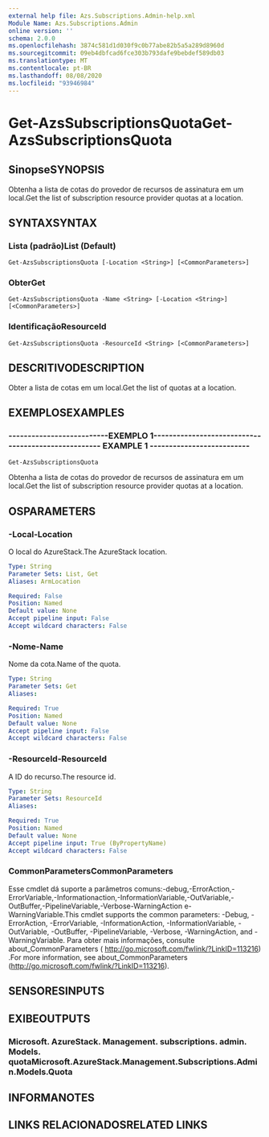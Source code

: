 ```yaml
---
external help file: Azs.Subscriptions.Admin-help.xml
Module Name: Azs.Subscriptions.Admin
online version: ''
schema: 2.0.0
ms.openlocfilehash: 3874c581d1d030f9c0b77abe82b5a5a289d8960d
ms.sourcegitcommit: 09eb4dbfcad6fce303b793dafe9bebdef589db03
ms.translationtype: MT
ms.contentlocale: pt-BR
ms.lasthandoff: 08/08/2020
ms.locfileid: "93946984"
---
```

# <span data-ttu-id="30410-101">Get-AzsSubscriptionsQuota</span><span class="sxs-lookup"><span data-stu-id="30410-101">Get-AzsSubscriptionsQuota</span></span>

## <span data-ttu-id="30410-102">Sinopse</span><span class="sxs-lookup"><span data-stu-id="30410-102">SYNOPSIS</span></span>
<span data-ttu-id="30410-103">Obtenha a lista de cotas do provedor de recursos de assinatura em um local.</span><span class="sxs-lookup"><span data-stu-id="30410-103">Get the list of subscription resource provider quotas at a location.</span></span>

## <span data-ttu-id="30410-104">SYNTAX</span><span class="sxs-lookup"><span data-stu-id="30410-104">SYNTAX</span></span>

### <span data-ttu-id="30410-105">Lista (padrão)</span><span class="sxs-lookup"><span data-stu-id="30410-105">List (Default)</span></span>
```
Get-AzsSubscriptionsQuota [-Location <String>] [<CommonParameters>]
```

### <span data-ttu-id="30410-106">Obter</span><span class="sxs-lookup"><span data-stu-id="30410-106">Get</span></span>
```
Get-AzsSubscriptionsQuota -Name <String> [-Location <String>] [<CommonParameters>]
```

### <span data-ttu-id="30410-107">Identificação</span><span class="sxs-lookup"><span data-stu-id="30410-107">ResourceId</span></span>
```
Get-AzsSubscriptionsQuota -ResourceId <String> [<CommonParameters>]
```

## <span data-ttu-id="30410-108">DESCRITIVO</span><span class="sxs-lookup"><span data-stu-id="30410-108">DESCRIPTION</span></span>
<span data-ttu-id="30410-109">Obter a lista de cotas em um local.</span><span class="sxs-lookup"><span data-stu-id="30410-109">Get the list of quotas at a location.</span></span>

## <span data-ttu-id="30410-110">EXEMPLOS</span><span class="sxs-lookup"><span data-stu-id="30410-110">EXAMPLES</span></span>

### <span data-ttu-id="30410-111">--------------------------EXEMPLO 1--------------------------</span><span class="sxs-lookup"><span data-stu-id="30410-111">-------------------------- EXAMPLE 1 --------------------------</span></span>
```
Get-AzsSubscriptionsQuota
```

<span data-ttu-id="30410-112">Obtenha a lista de cotas do provedor de recursos de assinatura em um local.</span><span class="sxs-lookup"><span data-stu-id="30410-112">Get the list of subscription resource provider quotas at a location.</span></span>

## <span data-ttu-id="30410-113">OS</span><span class="sxs-lookup"><span data-stu-id="30410-113">PARAMETERS</span></span>

### <span data-ttu-id="30410-114">-Local</span><span class="sxs-lookup"><span data-stu-id="30410-114">-Location</span></span>
<span data-ttu-id="30410-115">O local do AzureStack.</span><span class="sxs-lookup"><span data-stu-id="30410-115">The AzureStack location.</span></span>

```yaml
Type: String
Parameter Sets: List, Get
Aliases: ArmLocation

Required: False
Position: Named
Default value: None
Accept pipeline input: False
Accept wildcard characters: False
```

### <span data-ttu-id="30410-116">-Nome</span><span class="sxs-lookup"><span data-stu-id="30410-116">-Name</span></span>
<span data-ttu-id="30410-117">Nome da cota.</span><span class="sxs-lookup"><span data-stu-id="30410-117">Name of the quota.</span></span>

```yaml
Type: String
Parameter Sets: Get
Aliases: 

Required: True
Position: Named
Default value: None
Accept pipeline input: False
Accept wildcard characters: False
```

### <span data-ttu-id="30410-118">-ResourceId</span><span class="sxs-lookup"><span data-stu-id="30410-118">-ResourceId</span></span>
<span data-ttu-id="30410-119">A ID do recurso.</span><span class="sxs-lookup"><span data-stu-id="30410-119">The resource id.</span></span>

```yaml
Type: String
Parameter Sets: ResourceId
Aliases: 

Required: True
Position: Named
Default value: None
Accept pipeline input: True (ByPropertyName)
Accept wildcard characters: False
```

### <span data-ttu-id="30410-120">CommonParameters</span><span class="sxs-lookup"><span data-stu-id="30410-120">CommonParameters</span></span>
<span data-ttu-id="30410-121">Esse cmdlet dá suporte a parâmetros comuns:-debug,-ErrorAction,-ErrorVariable,-Informationaction,-InformationVariable,-OutVariable,-OutBuffer,-PipelineVariable,-Verbose-WarningAction e-WarningVariable.</span><span class="sxs-lookup"><span data-stu-id="30410-121">This cmdlet supports the common parameters: -Debug, -ErrorAction, -ErrorVariable, -InformationAction, -InformationVariable, -OutVariable, -OutBuffer, -PipelineVariable, -Verbose, -WarningAction, and -WarningVariable.</span></span> <span data-ttu-id="30410-122">Para obter mais informações, consulte about_CommonParameters ( http://go.microsoft.com/fwlink/?LinkID=113216) .</span><span class="sxs-lookup"><span data-stu-id="30410-122">For more information, see about_CommonParameters (http://go.microsoft.com/fwlink/?LinkID=113216).</span></span>

## <span data-ttu-id="30410-123">SENSORES</span><span class="sxs-lookup"><span data-stu-id="30410-123">INPUTS</span></span>

## <span data-ttu-id="30410-124">EXIBE</span><span class="sxs-lookup"><span data-stu-id="30410-124">OUTPUTS</span></span>

### <span data-ttu-id="30410-125">Microsoft. AzureStack. Management. subscriptions. admin. Models. quota</span><span class="sxs-lookup"><span data-stu-id="30410-125">Microsoft.AzureStack.Management.Subscriptions.Admin.Models.Quota</span></span>

## <span data-ttu-id="30410-126">INFORMA</span><span class="sxs-lookup"><span data-stu-id="30410-126">NOTES</span></span>

## <span data-ttu-id="30410-127">LINKS RELACIONADOS</span><span class="sxs-lookup"><span data-stu-id="30410-127">RELATED LINKS</span></span>

